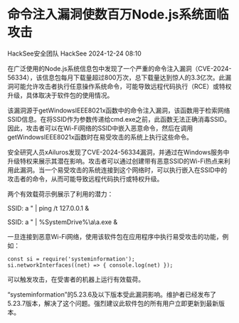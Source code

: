 #  命令注入漏洞使数百万Node.js系统面临攻击   
HackSee安全团队  HackSee   2024-12-24 08:10  
  
在广泛使用的Node.js系统信息包中发现了一个严重的命令注入漏洞（CVE-2024-56334），该信息包每月下载量超过800万次，总下载量达到惊人的3.3亿次。此漏洞可能允许攻击者执行任意操作系统命令，可能导致远程代码执行（RCE）或特权升级，具体取决于软件包的使用情况。  
  
该漏洞源于getWindowsIEEE8021x函数中的命令注入漏洞，该函数用于检索网络SSID信息。在将SSID作为参数传递给cmd.exe之前，此函数无法正确消毒SSID。因此，攻击者可以在Wi-Fi网络的SSID中嵌入恶意命令，然后在调用getWindowsIEEE8021x函数时在易受攻击的系统上执行这些命令。  
  
安全研究人员xAiluros发现了CVE-2024-56334漏洞，并通过在Windows服务中升级特权来展示其潜在影响。攻击者可以通过创建带有恶意SSID的Wi-Fi热点来利用此漏洞。当一个易受攻击的系统连接到这个网络时，可以执行嵌入在SSID中的攻击者的命令，从而可能导致远程代码执行或特权升级。  
  
两个有效载荷示例展示了利用的潜力：  
  
SSID: a " | ping /t 127.0.0.1 &  
  
SSID: a " | %SystemDrive%\a\a.exe &  
  
一旦连接到恶意Wi-Fi网络，使用该软件包在应用程序中执行易受攻击的功能，例如：  
```
const si = require('systeminformation');
si.networkInterfaces((net) => { console.log(net) });
```  
  
可以触发攻击，在受害者的机器上运行有效载荷。  
  
“systeminformation”的5.23.6及以下版本受此漏洞影响。维护者已经发布了5.23.7版本，解决了这个问题。强烈建议此软件包的所有用户立即更新到最新版本。  
  
  
  
